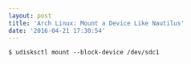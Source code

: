 ```yaml
---
layout: post
title: 'Arch Linux: Mount a Device Like Nautilus'
date: '2016-04-21 17:30:54'
---
```


```
$ udisksctl mount --block-device /dev/sdc1
```